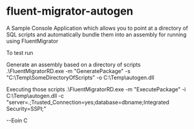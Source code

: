 # fluent-migrator-autogen

A Sample Console Application which allows you to point at a directory of SQL scripts and automatically bundle them into an assembly for running using FluentMigrator

To test run

Generate an assembly based on a directory of scripts
.\FluentMigratorRD.exe -m "GeneratePackage" -s "C:\Temp\SomeDirectoryOfScripts\" -o C:\Temp\autogen.dll


Executing those scripts
.\FluentMigratorRD.exe -m "ExecutePackage" -i C:\Temp\autogen.dll -c "server=.;Trusted_Connection=yes;database=dbname;Integrated Security=SSPI;"

--Eoin C